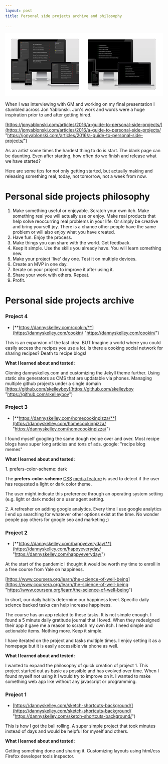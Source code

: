 ```yaml
---
layout: post
title: Personal side projects archive and philosophy

---
```

![](/uploads/screen-shot-2022-01-05-at-1-40-40-pm.png)

When I was interviewing with GM and working on my final presentation I stumbled across Jon Yablonski. Jon's work and words were a huge inspiration prior to and after getting hired.

[https://jonyablonski.com/articles/2016/a-guide-to-personal-side-projects/](https://jonyablonski.com/articles/2016/a-guide-to-personal-side-projects/ "https://jonyablonski.com/articles/2016/a-guide-to-personal-side-projects/")

As an artist some times the hardest thing to do is start. The blank page can be daunting. Even after starting, how often do we finish and release what we have started?

Here are some tips for not only getting started, but actually making and releasing something real, today, not tomorrow, not a week from now.

# Personal side projects philosophy

1. Make something useful or enjoyable. Scratch your own itch. Make something real you will actually use or enjoy. Make real products that help solve reoccurring real problems in your life. Or simply be creative and bring yourself joy. There is a chance other people have the same problem or will also enjoy what you have created.
2. Have fun. Enjoy the process.
3. Make things you can share with the world. Get feedback.
4. Keep it simple. Use the skills you already have. You will learn something new.
5. Make your project 'live' day one. Test it on multiple devices.
6. Create an MVP in one day.
7. Iterate on your project to improve it after using it.
8. Share your work with others. Repeat.
9. Profit.

# Personal side projects archive

### **Project 4**

* [**https://dannyskelley.com/cookin/**](https://dannyskelley.com/cookin/ "https://dannyskelley.com/cookin/")

This is an expansion of the last idea. BUT Imagine a world where you could easily access the recipes you use a lot. Is there a cooking social network for sharing recipes? Death to recipe blogs!

**What I learned about and tested:**

Cloning dannyskelley.com and customizing the Jekyll theme further. Using static site generators as CMS that are updatable via phones. Managing multiple github projects under a single domain [https://github.com/skelleyboy](https://github.com/skelleyboy "https://github.com/skelleyboy")

### **Project 3**

* [**https://dannyskelley.com/homecookinpizza/**](https://dannyskelley.com/homecookinpizza/ "https://dannyskelley.com/homecookinpizza/")

I found myself googling the same dough recipe over and over. Most recipe blogs have super long articles and tons of ads. google: "recipe blog memes"

**What I learned about and tested:**

1\. prefers-color-scheme: dark

The **prefers-color-scheme** [CSS](https://developer.mozilla.org/en-US/docs/Web/CSS) [media feature](https://developer.mozilla.org/en-US/docs/Web/CSS/Media_Queries/Using_media_queries#media_features) is used to detect if the user has requested a light or dark color theme.

The user might indicate this preference through an operating system setting (e.g. light or dark mode) or a user agent setting.

2\. A refresher on adding google analytics. Every time I use google analytics I end up searching for whatever other options exist at the time. No wonder people pay others for google seo and marketing ;)

### **Project 2**

* [**https://dannyskelley.com/happyeveryday/**](https://dannyskelley.com/happyeveryday/ "https://dannyskelley.com/happyeveryday/")

At the start of the pandemic I thought it would be worth my time to enroll in a free course from Yale on happiness.

[https://www.coursera.org/learn/the-science-of-well-being](https://www.coursera.org/learn/the-science-of-well-being "https://www.coursera.org/learn/the-science-of-well-being")

In short, our daily habits determine our happiness level. Specific daily science backed tasks can help increase happiness.

The course has an app related to these tasks. It is not simple enough. I found a 5 minute daily gratitude journal that I loved. When they redesigned their app it gave me a reason to scratch my own itch. I need simple and actionable items. Nothing more. Keep it simple.

I have iterated on the project and tasks multiple times. I enjoy setting it as a homepage but it is easily accessible via phone as well.

**What I learned about and tested:**

I wanted to expand the philosophy of quick creation of project 1. This project started out as basic as possible and has evolved over time. When I found myself not using it I would try to improve on it. I wanted to make something web app like without any javascript or programming.

### Project 1

* [https://dannyskelley.com/sketch-shortcuts-background/](https://dannyskelley.com/sketch-shortcuts-background/ "https://dannyskelley.com/sketch-shortcuts-background/")

This is how I got the ball rolling. A super simple project that took minutes instead of days and would be helpful for myself and others.

**What I learned about and tested:**

Getting something done and sharing it. Customizing layouts using html/css Firefox developer tools inspector.